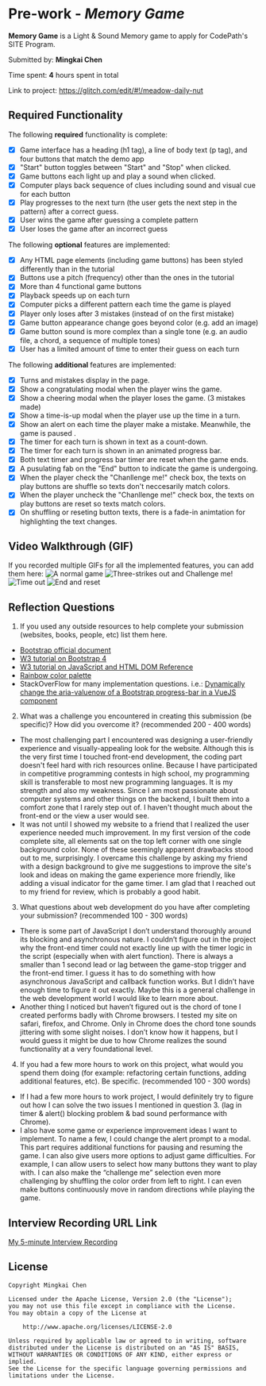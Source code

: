 # Pre-work - _Memory Game_

**Memory Game** is a Light & Sound Memory game to apply for CodePath's SITE Program.

Submitted by: **Mingkai Chen**

Time spent: **4** hours spent in total

Link to project: https://glitch.com/edit/#!/meadow-daily-nut

## Required Functionality

The following **required** functionality is complete:

- [x] Game interface has a heading (h1 tag), a line of body text (p tag), and four buttons that match the demo app
- [x] "Start" button toggles between "Start" and "Stop" when clicked.
- [x] Game buttons each light up and play a sound when clicked.
- [x] Computer plays back sequence of clues including sound and visual cue for each button
- [x] Play progresses to the next turn (the user gets the next step in the pattern) after a correct guess.
- [x] User wins the game after guessing a complete pattern
- [x] User loses the game after an incorrect guess

The following **optional** features are implemented:

- [x] Any HTML page elements (including game buttons) has been styled differently than in the tutorial
- [x] Buttons use a pitch (frequency) other than the ones in the tutorial
- [x] More than 4 functional game buttons
- [x] Playback speeds up on each turn
- [x] Computer picks a different pattern each time the game is played
- [x] Player only loses after 3 mistakes (instead of on the first mistake)
- [x] Game button appearance change goes beyond color (e.g. add an image)
- [x] Game button sound is more complex than a single tone (e.g. an audio file, a chord, a sequence of multiple tones)
- [x] User has a limited amount of time to enter their guess on each turn

The following **additional** features are implemented:

- [x] Turns and mistakes display in the page.
- [x] Show a congratulating modal when the player wins the game.
- [x] Show a cheering modal when the player loses the game. (3 mistakes made)
- [x] Show a time-is-up modal when the player use up the time in a turn.
- [x] Show an alert on each time the player make a mistake. Meanwhile, the game is paused .
- [x] The timer for each turn is shown in text as a count-down.
- [x] The timer for each turn is shown in an animated progress bar.
- [x] Both text timer and progress bar timer are reset when the game ends.
- [x] A pusulating fab on the "End" button to indicate the game is undergoing.
- [x] When the player check the "Chanllenge me!" check box, the texts on play buttons are shuffle so texts don't neccesarily match colors.
- [x] When the player uncheck the "Chanllenge me!" check box, the texts on play buttons are reset so texts match colors.
- [x] On shuffling or reseting button texts, there is a fade-in animtation for highlighting the text changes.

## Video Walkthrough (GIF)

If you recorded multiple GIFs for all the implemented features, you can add them here:
![A normal game](https://files.mingkai.me/gifs/prework_1.gif)
![Three-strikes out and Challenge me!](https://files.mingkai.me/gifs/prework_2.gif)
![Time out](https://files.mingkai.me/gifs/prework_3.gif)
![End and reset](https://files.mingkai.me/gifs/prework_4.gif)

## Reflection Questions

1. If you used any outside resources to help complete your submission (websites, books, people, etc) list them here.

- [Bootstrap official document](https://getbootstrap.com/docs/4.0/)
- [W3 tutorial on Bootstrap 4](https://www.w3schools.com/bootstrap4/default.asp)
- [W3 tutorial on JavaScript and HTML DOM Reference](https://www.w3schools.com/jsref/)
- [Rainbow color palette](https://colorswall.com/palette/102)
- StackOverFlow for many implementation questions. i.e.: [Dynamically change the aria-valuenow of a Bootstrap progress-bar in a VueJS component](https://stackoverflow.com/questions/59801740/dynamically-change-the-aria-valuenow-of-a-bootstrap-progress-bar-in-a-vuejs-comp)

2. What was a challenge you encountered in creating this submission (be specific)? How did you overcome it? (recommended 200 - 400 words)
  - The most challenging part I encountered was designing a user-friendly experience and visually-appealing look for the website. Although this is the very first time I touched front-end development, the coding part doesn't feel hard with rich resources online. Because I have participated in competitive programming contests in high school, my programming skill is transferable to most new programming languages. It is my strength and also my weakness. Since I am most passionate about computer systems and other things on the backend, I built them into a comfort zone that I rarely step out of. I haven't thought much about the front-end or the view a user would see. 
  - It was not until I showed my website to a friend that I realized the user experience needed much improvement. In my first version of the code complete site, all elements sat on the top left corner with one single background color. None of these seemingly apparent drawbacks stood out to me, surprisingly. I overcame this challenge by asking my friend with a design background to give me suggestions to improve the site's look and ideas on making the game experience more friendly, like adding a visual indicator for the game timer. I am glad that I reached out to my friend for review, which is probably a good habit.

3. What questions about web development do you have after completing your submission? (recommended 100 - 300 words)
  - There is some part of JavaScript I don’t understand thoroughly around its blocking and asynchronous nature. I couldn’t figure out in the project why the front-end timer could not exactly line up with the timer logic in the script (especially when with alert function). There is always a smaller than 1 second lead or lag between the game-stop trigger and the front-end timer. I guess it has to do something with how asynchronous JavaScript and callback function works. But I didn’t have enough time to figure it out exactly. Maybe this is a general challenge in the web development world I would like to learn more about.
  - Another thing I noticed but haven’t figured out is the chord of tone I created performs badly with Chrome browsers. I tested my site on safari, firefox, and Chrome. Only in Chrome does the chord tone sounds jittering with some slight noises. I don’t know how it happens, but I would guess it might be due to how Chrome realizes the sound functionality at a very foundational level.

4. If you had a few more hours to work on this project, what would you spend them doing (for example: refactoring certain functions, adding additional features, etc). Be specific. (recommended 100 - 300 words)
  - If I had a few more hours to work project, I would definitely try to figure out how I can solve the two issues I mentioned in question 3. (lag in timer & alert() blocking problem & bad sound performance with Chrome).
  - I also have some game or experience improvement ideas I want to implement. To name a few, I could change the alert prompt to a modal. This part requires additional functions for pausing and resuming the game. I can also give users more options to adjust game difficulties. For example, I can allow users to select how many buttons they want to play with. I can also make the “challenge me” selection even more challenging by shuffling the color order from left to right. I can even make buttons continuously move in random directions while playing the game.

## Interview Recording URL Link

[My 5-minute Interview Recording](https://files.mingkai.me/videos/interview-SITE-program.mp4)

## License

    Copyright Mingkai Chen

    Licensed under the Apache License, Version 2.0 (the "License");
    you may not use this file except in compliance with the License.
    You may obtain a copy of the License at

        http://www.apache.org/licenses/LICENSE-2.0

    Unless required by applicable law or agreed to in writing, software
    distributed under the License is distributed on an "AS IS" BASIS,
    WITHOUT WARRANTIES OR CONDITIONS OF ANY KIND, either express or implied.
    See the License for the specific language governing permissions and
    limitations under the License.
